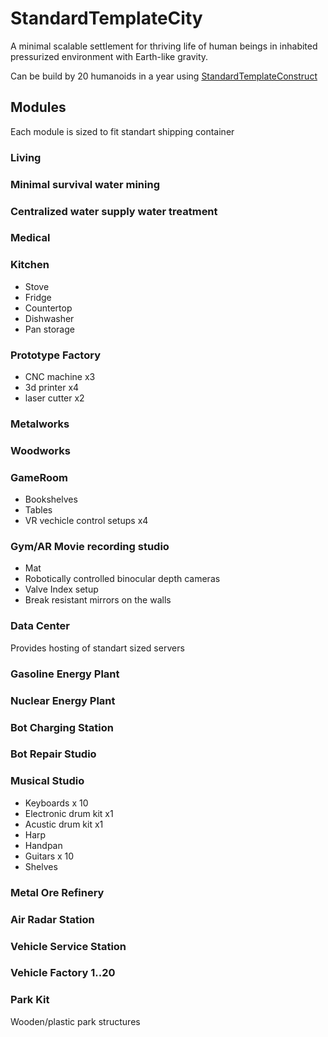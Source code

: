 # StandardTemplateCity
A minimal scalable settlement for thriving life of human beings in inhabited pressurized environment with Earth-like gravity.

Can be build by 20 humanoids in a year using [StandardTemplateConstruct](https://github.com/StandartTemplateConstruct/StandardTemplateConstruct)


## Modules

Each module is sized to fit standart shipping container

### Living

### Minimal survival water mining

### Centralized water supply water treatment

### Medical

### Kitchen

 - Stove
 - Fridge
 - Countertop
 - Dishwasher
 - Pan storage

### Prototype Factory

 - CNC machine x3
 - 3d printer x4
 - laser cutter x2

### Metalworks

### Woodworks

### GameRoom

 - Bookshelves
 - Tables
 - VR vechicle control setups x4

### Gym/AR Movie recording studio

 - Mat
 - Robotically controlled binocular depth cameras
 - Valve Index setup
 - Break resistant mirrors on the walls

### Data Center

Provides hosting of standart sized servers

### Gasoline Energy Plant

### Nuclear Energy Plant

### Bot Charging Station

### Bot Repair Studio

### Musical Studio
 - Keyboards x 10
 - Electronic drum kit x1
 - Acustic drum kit x1
 - Harp
 - Handpan
 - Guitars x 10
 - Shelves


### Metal Ore Refinery

### Air Radar Station

### Vehicle Service Station

### Vehicle Factory 1..20

### Park Kit

Wooden/plastic park structures




